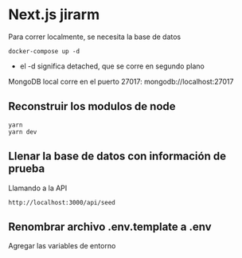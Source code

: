 # Next.js jirarm

Para correr localmente, se necesita la base de datos

```
docker-compose up -d
```

- el -d significa detached, que se corre en segundo plano

MongoDB local corre en el puerto 27017: mongodb://localhost:27017

## Reconstruir los modulos de node

```
yarn
yarn dev
```

## Llenar la base de datos con información de prueba

Llamando a la API

```
http://localhost:3000/api/seed
```

## Renombrar archivo .env.template a .env

Agregar las variables de entorno
